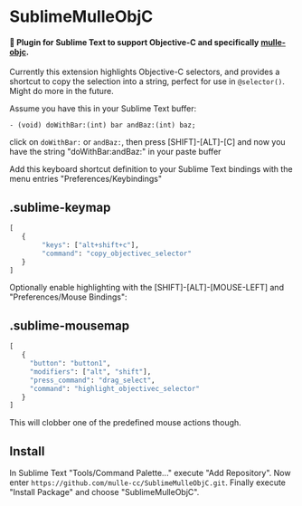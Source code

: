 # SublimeMulleObjC

#### 🍋 Plugin for Sublime Text to support Objective-C and specifically [mulle-objc](//mulle-objc.github.io/).

Currently this extension highlights Objective-C selectors, and provides a
shortcut to copy the selection into a string, perfect for use in `@selector()`.
Might do more in the future.

Assume you have this in your Sublime Text buffer:

``` objc
- (void) doWithBar:(int) bar andBaz:(int) baz;
```

click on `doWithBar:` or `andBaz:`, then press [SHIFT]-[ALT]-[C] and now you
have the string "doWithBar:andBaz:" in your paste buffer

Add this keyboard shortcut definition to your Sublime Text bindings with the menu
entries "Preferences/Keybindings"

## .sublime-keymap

``` python
[
   {
        "keys": ["alt+shift+c"],
        "command": "copy_objectivec_selector"
   }
]
```

Optionally enable highlighting with the [SHIFT]-[ALT]-[MOUSE-LEFT] and "Preferences/Mouse Bindings":

## .sublime-mousemap

``` python
[
   {
     "button": "button1",  
     "modifiers": ["alt", "shift"],
     "press_command": "drag_select",
     "command": "highlight_objectivec_selector"
   }
]
```

This will clobber one of the predefined mouse actions though.

## Install

In Sublime Text "Tools/Command Palette..." execute "Add Repository". Now enter `https://github.com/mulle-cc/SublimeMulleObjC.git`. Finally execute "Install Package" and choose "SublimeMulleObjC". 

